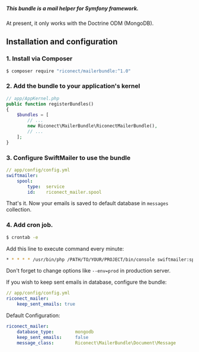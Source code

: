 ##### This bundle is a mail helper for Symfony framework.

At present, it only works with the Doctrine ODM (MongoDB).

## Installation and configuration


### 1. Install via Composer

``` sh
$ composer require "riconect/mailerbundle:^1.0"
```

### 2. Add the bundle to your application's kernel

``` php
// app/AppKernel.php
public function registerBundles()
{
    $bundles = [
        // ...
        new Riconect\MailerBundle\RiconectMailerBundle(),
        // ...
    ];
}
```

### 3. Configure SwiftMailer to use the bundle

``` yaml
// app/config/config.yml
swiftmailer:
    spool:
        type:  service
        id:    riconect_mailer.spool
```

That's it. Now your emails is saved to default database in `messages` collection.

### 4. Add cron job.

``` sh
$ crontab -e
```
Add this line to execute command every minute:

``` sh
* * * * * /usr/bin/php /PATH/TO/YOUR/PROJECT/bin/console swiftmailer:spool:send --message-limit=100 --env=dev > /dev/null
```
Don't forget to change options like `--env=prod` in production server.

If you wish to keep sent emails in database, configure the bundle:

``` yaml
// app/config/config.yml
riconect_mailer:
    keep_sent_emails: true
```


Default Configuration:

``` yaml
riconect_mailer:
    database_type:        mongodb
    keep_sent_emails:     false
    message_class:        Riconect\MailerBundle\Document\Message

```